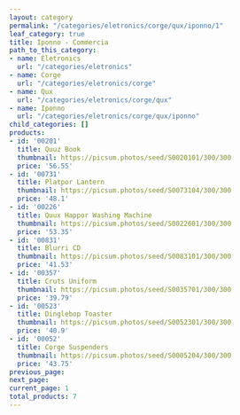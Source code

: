 ```yaml
---
layout: category
permalink: "/categories/eletronics/corge/qux/iponno/1"
leaf_category: true
title: Iponno - Commercia
path_to_this_category:
- name: Eletronics
  url: "/categories/eletronics"
- name: Corge
  url: "/categories/eletronics/corge"
- name: Qux
  url: "/categories/eletronics/corge/qux"
- name: Iponno
  url: "/categories/eletronics/corge/qux/iponno"
child_categories: []
products:
- id: '00201'
  title: Quuz Book
  thumbnail: https://picsum.photos/seed/S0020101/300/300
  price: '56.55'
- id: '00731'
  title: Platpor Lantern
  thumbnail: https://picsum.photos/seed/S0073104/300/300
  price: '48.1'
- id: '00226'
  title: Quux Happor Washing Machine
  thumbnail: https://picsum.photos/seed/S0022601/300/300
  price: '53.35'
- id: '00831'
  title: Blurri CD
  thumbnail: https://picsum.photos/seed/S0083101/300/300
  price: '41.53'
- id: '00357'
  title: Cruts Uniform
  thumbnail: https://picsum.photos/seed/S0035701/300/300
  price: '39.79'
- id: '00523'
  title: Dinglebop Toaster
  thumbnail: https://picsum.photos/seed/S0052301/300/300
  price: '40.9'
- id: '00052'
  title: Corge Suspenders
  thumbnail: https://picsum.photos/seed/S0005204/300/300
  price: '43.75'
previous_page: 
next_page: 
current_page: 1
total_products: 7
---
```


